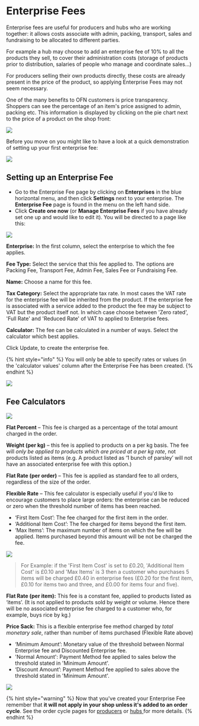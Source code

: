 # Enterprise Fees

Enterprise fees are useful for producers and hubs who are working together: it allows costs associate with admin, packing, transport, sales and fundraising to be allocated to different parties.

For example a hub may choose to add an enterprise fee of 10% to all the products they sell, to cover their administration costs \(storage of products prior to distribution, salaries of people who manage and coordinate sales...\)

For producers selling their own products directly, these costs are already present in the price of the product, so applying Enterprise Fees may not seem necessary. 

One of the many benefits to OFN customers is price transparency.  Shoppers can see the percentage of an item's price assigned to admin, packing etc.  This information is displayed by clicking on the pie chart next to the price of a product on the shop front:

![](../../.gitbook/assets/enterprisefee.jpg)

Before you move on you might like to have a look at a quick demonstration of setting up your first enterprise fee:

![](../../.gitbook/assets/enterprisefeefirst.gif)

## Setting up an Enterprise Fee

* Go to the Enterprise Fee page by clicking on **Enterprises** in the blue horizontal menu, and then click **Settings** next to your enterprise. The **Enterprise Fee** page is found in the menu on the left hand side.
* Click **Create one now**  \(or **Manage Enterprise Fees** if you have already set one up and would like to edit it\). You will be directed to a page like this:

![](../../.gitbook/assets/enterprisefeecreate.jpg)

**Enterprise:** In the first column, select the enterprise to which the fee applies.

**Fee Type:** Select the service that this fee applied to.  The options are Packing Fee,  Transport Fee, Admin Fee, Sales Fee or Fundraising Fee.

**Name:** Choose a name for this fee.

**Tax Category:** Select the appropriate tax rate.  In most cases the VAT rate for the enterprise fee will be inherited from the product.  If the enterprise fee is associated with a service added to the product the fee may be subject to VAT but the product itself not. In which case choose between 'Zero rated', 'Full Rate' and 'Reduced Rate' of VAT to applied to Enterprise fees.

**Calculator:** The fee can be calculated in a number of ways. Select the calculator which best applies.

Click Update, to create the enterprise fee. 

{% hint style="info" %}
You will only be able to specify rates or values \(in the 'calculator values' column after the Enterprise Fee has been created.
{% endhint %}

![](../../.gitbook/assets/enterprisefee2.jpg)

## Fee Calculators

![](../../.gitbook/assets/enterprisefee3.jpg)

**Flat Percent** – This fee is charged as a percentage of the total amount charged in the order.

**Weight \(per kg\)** – this fee is applied to products on a per kg basis. The fee will _only be applied to products which are priced at a per kg rate_, not products listed as items \(e.g. A product listed as ‘1 bunch of parsley’ will not have an associated enterprise fee with this option.\)

**Flat Rate \(per order\)** – This fee is applied as standard fee to all orders, regardless of the size of the order.

**Flexible Rate** – This fee calculator is especially useful if you'd like to encourage customers to place large orders: the enterprise can be reduced or zero when the threshold number of items has been reached. 

* ‘First Item Cost’: The fee charged for the first item in the order.
* ‘Additional Item Cost’: The fee charged for items beyond the first item.
* ‘Max Items’: The maximum number of items on which the fee will be applied. Items purchased beyond this amount will be not be charged the fee.

![](../../.gitbook/assets/enterprisefeeflex.jpg)

> For Example: if the 'First Item Cost' is set to £0.20, 'Additional Item Cost' is £0.10 and 'Max Items' is 3 then a customer who purchases 5 items will be charged £0.40 in enterprise fees \(£0.20 for the first item, £0.10 for items two and three, and £0.00 for items four and five\).

**Flat Rate \(per item\):** This fee is a constant fee, applied to products listed as ‘items’. \(It is not applied to products sold by weight or volume. Hence there will be no associated enterprise fee charged to a customer who, for example, buys rice by kg.\)

**Price Sack:** This is a flexible enterprise fee method charged by _total monetary sale_, rather than number of items purchased \(Flexible Rate above\)

* ‘Minimum Amount’: Monetary value of the threshold between Normal Enterprise fee and Discounted Enterprise fee. 
* 'Normal Amount': Payment Method fee applied to sales below the threshold stated in 'Minimum Amount'.
* ‘Discount Amount’: Payment Method fee applied to sales above the threshold stated in 'Minimum Amount'.

![](../../.gitbook/assets/enterprisefeepc.jpg)

{% hint style="warning" %}
Now that you've created your Enterprise Fee remember that **it will not apply in your shop unless it's added to an order cycle**. See the order cycle pages for [producers](order-cycle/order-cycles-for-producers.md) or [hubs ](order-cycle/order-cycles-for-hubs.md)for more details.
{% endhint %}

